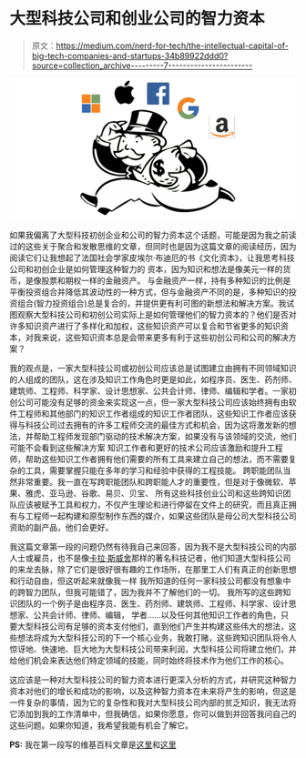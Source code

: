 # 大型科技公司和创业公司的智力资本

> 原文：<https://medium.com/nerd-for-tech/the-intellectual-capital-of-big-tech-companies-and-startups-34b89922ddd0?source=collection_archive---------7----------------------->

![](img/bb91d539d3ab0e001eb2823c8956b3ae.png)

如果我偏离了大型科技初创企业和公司的智力资本这个话题，可能是因为我之前读过的这些关于聚合和发散思维的文章，但同时也是因为这篇文章的阅读经历，因为阅读它们让我想起了法国社会学家皮埃尔·布迪厄的书《文化资本》，让我思考科技公司和初创企业是如何管理这种智力的 资本，因为知识和想法是像美元一样的货币，是像股票和期权一样的金融资产。 与金融资产一样，持有多种知识的比例是平衡投资组合并降低其波动性的一种方式，但与金融资产不同的是，多种知识的投资组合(智力投资组合)总是复合的，并提供更有利可图的新想法和解决方案。我试图观察大型科技公司和初创公司实际上是如何管理他们的智力资本的？他们是否对许多知识资产进行了多样化和加权，这些知识资产可以复合和节省更多的知识资本，对我来说，这些知识资本总是会带来更多有利于这些初创公司和公司的解决方案？

我的观点是，一家大型科技公司或初创公司应该总是试图建立由拥有不同领域知识的人组成的团队，这在涉及知识工作角色时更是如此，如程序员、医生、药剂师、建筑师、工程师、科学家、设计思想家、公共会计师、律师、编辑和学者。一家初创公司可能没有足够的资金来实现这一点，但一家大型科技公司应该始终拥有由软件工程师和其他部门的知识工作者组成的知识工作者团队，这些知识工作者应该获得与科技公司过去拥有的许多工程师交流的最佳方式和机会，因为这将激发新的想法，并帮助工程师发现部门驱动的技术解决方案，如果没有与该领域的交流，他们可能不会看到这些解决方案 知识工作者和更好的技术公司应该激励和提升工程师，帮助这些知识工作者拥有他们需要的所有工具来建立自己的想法，而不需要复杂的工具，需要掌握只能在多年的学习和经验中获得的工程技能。 跨职能团队当然非常重要。我一直在写跨职能团队和跨职能人才的重要性，但是对于像微软、苹果、雅虎、亚马逊、谷歌、易贝、贝宝、 所有这些科技创业公司和这些跨知识团队应该被赋予工具和权力，不仅产生理论和进行停留在文件上的研究，而且真正拥有与工程师一起构建和原型制作东西的媒介，如果这些团队是母公司大型科技公司资助的副产品，他们会更好。

我这篇文章第一段的问题仍然有待我自己来回答，因为我不是大型科技公司的内部人士或雇员，也不是像[卡拉·斯威舍](https://mkrdiop.medium.com/why-not-kara-swisher-85d74cfc9d7f)那样的著名科技记者，他们知道大型科技公司的来龙去脉，除了它们是很好很有趣的工作场所，在那里工人们有真正的创新思想和行动自由，但这听起来就像我一样 我所知道的任何一家科技公司都没有想象中的跨智力团队，但我可能错了，因为我并不了解他们的一切。 我所写的这些跨知识团队的一个例子是由程序员、医生、药剂师、建筑师、工程师、科学家、设计思想家、公共会计师、律师、编辑， 学者……以及任何其他知识工作者的角色，只要大型科技公司有足够的资本支付他们，直到他们产生并构建这些伟大的想法，这些想法将成为大型科技公司的下一个核心业务，我敢打赌，这些跨知识团队将令人惊讶地、快速地、巨大地为大型科技公司带来利润，大型科技公司将建立他们，并给他们机会来表达他们特定领域的技能，同时始终将技术作为他们工作的核心。

这应该是一种对大型科技公司的智力资本进行更深入分析的方式，并研究这种智力资本对他们的增长和成功的影响，以及这种智力资本在未来将产生的影响，但这是一件复杂的事情，因为它的复杂性和我对大型科技公司内部的贫乏知识，我无法将它添加到我的工作清单中，但我确信，如果你愿意，你可以做到并回答我问自己的这些问题。如果你知道，我希望我能有机会了解它。

**PS:** 我在第一段写的维基百科文章是[这里](https://en.wikipedia.org/wiki/Divergent_thinking)和[这里](https://en.wikipedia.org/wiki/Convergent_thinking)